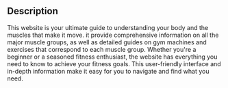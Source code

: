 ## Description
This website is your ultimate guide to understanding your body and the muscles that make it move. it provide comprehensive information on all the major muscle groups, as well as detailed guides on gym machines and exercises that correspond to each muscle group. Whether you're a beginner or a seasoned fitness enthusiast, the website has everything you need to know to achieve your fitness goals. This user-friendly interface and in-depth information make it easy for you to navigate and find what you need.